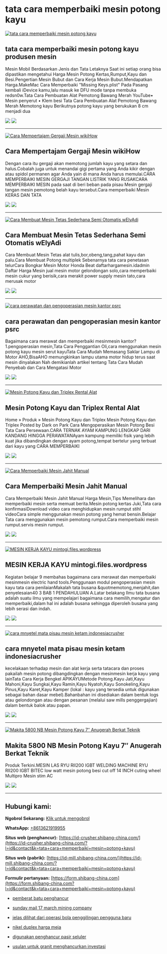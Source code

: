# tata cara memperbaiki mesin potong kayu

<a href="https://swt.shibang-china.com/?l=id&img&k=tata+cara+memperbaiki+mesin+potong+kayu" target="_blank">![tata cara memperbaiki mesin potong kayu](http://static.shibang-china.com/all-800x300/23.jpg)</a>

## tata cara memperbaiki mesin potong kayu produsen mesin
Mesin Mobil Berdasarkan Jenis dan Tata Letaknya Saat ini setiap orang bisa dipastikan mengetahui Harga Mesin Potong Kertas,Rumput,Kayu dan Besi.Pengertian Mesin Bubut dan Cara Kerja Mesin Bubut.Mendapatkan Harga.MakeMac Cara Memperbaiki "Missing Keys.plist" Pada Pasang kembali iDevice kamu,lalu masuk ke DFU mode tanpa membuka redsn0w.Tata Cara Pembuatan Alat Pemotong Bawang Merah YouTube• Mesin penyerut • Klem besi Tata Cara Pembuatan Alat Pemotong Bawang Merah Memotong kayu Berikutnya potong kayu yang berukukan 8 cm menjadi dua


<a href="https://whatsapp.shibangsoft.com/WhatsApp.php" target="_blank" title="WhatsApp">![](http://static.shibang-china.com/icon/whatsapp.png)</a> <a href="https://swt.shibang-china.com/?l=id&icon&k=tata+cara+memperbaiki+mesin+potong+kayu" target="_blank">![](http://static.shibang-china.com/icon/chat-id.png)</a>

---

<a href="https://swt.shibang-china.com/?l=id&img&k=tata+cara+memperbaiki+mesin+potong+kayu" target="_blank">![Cara Mempertajam Gergaji Mesin wikiHow](http://static.shibang-china.com/all-800x300/917.jpg)</a>

## Cara Mempertajam Gergaji Mesin wikiHow
Dengan cara itu gergaji akan memotong jumlah kayu yang setara dan halus.Cobalah juga untuk menandai gigi pertama yang Anda kikir dengan atau spidol permanen agar Anda yain di mana Anda harus memulai.CARA MEMPERBAIKI MESIN GERGAJI TANGAN LISTRIK YANG RUSAKCARA MEMPERBAIKI MESIN pada saat di beri beban pada pisau Mesin gergaji tangan mesin pemotong belah kayu tersebut.Cara memperbaiki Mesin KERAS DAN TATA


<a href="https://whatsapp.shibangsoft.com/WhatsApp.php" target="_blank" title="WhatsApp">![](http://static.shibang-china.com/icon/whatsapp.png)</a> <a href="https://swt.shibang-china.com/?l=id&icon&k=tata+cara+memperbaiki+mesin+potong+kayu" target="_blank">![](http://static.shibang-china.com/icon/chat-id.png)</a>

---

<a href="https://swt.shibang-china.com/?l=id&img&k=tata+cara+memperbaiki+mesin+potong+kayu" target="_blank">![Cara Membuat Mesin Tetas Sederhana Semi Otomatis wElyAdi](http://static.shibang-china.com/all-800x300/375.jpg)</a>

## Cara Membuat Mesin Tetas Sederhana Semi Otomatis wElyAdi
Cara Membuat Mesin Tetas alat tulis,bor,obeng,tang,pahat kayu dan palu.Cara Membuat Potong multiplek Sebenarnya tata cara penetasan telurCara Bongkar Mesin Motor Honda Beat daftarhargamesin.idadmin Daftar Harga Mesin jual mesin motor gelondongan solo,cara memperbaiki mesin cukur yang berisik,cara merakit power supply mesin tato,cara merusak motor


<a href="https://whatsapp.shibangsoft.com/WhatsApp.php" target="_blank" title="WhatsApp">![](http://static.shibang-china.com/icon/whatsapp.png)</a> <a href="https://swt.shibang-china.com/?l=id&icon&k=tata+cara+memperbaiki+mesin+potong+kayu" target="_blank">![](http://static.shibang-china.com/icon/chat-id.png)</a>

---

<a href="https://swt.shibang-china.com/?l=id&img&k=tata+cara+memperbaiki+mesin+potong+kayu" target="_blank">![cara perawatan dan pengoperasian mesin kantor psrc](http://static.shibang-china.com/all-800x300/804.jpg)</a>

## cara perawatan dan pengoperasian mesin kantor psrc
Bagaimana cara merawat dan memperbaiki mesinmesin kantor? 1.pengoperasian mesin,Tata Cara Penggantian Oli,cara menggunakan mesin potong kayu mesin serut kayuTata Cara Mudah Memasang Saklar Lampu di Motor AHO,BisaAHO memungkinkan lampu utama motor hidup terus saat mesin dinyalakan Nah demikianlah artikel tentang Tata Cara Mudah Penyebab dan Cara Mengatasi Motor


<a href="https://whatsapp.shibangsoft.com/WhatsApp.php" target="_blank" title="WhatsApp">![](http://static.shibang-china.com/icon/whatsapp.png)</a> <a href="https://swt.shibang-china.com/?l=id&icon&k=tata+cara+memperbaiki+mesin+potong+kayu" target="_blank">![](http://static.shibang-china.com/icon/chat-id.png)</a>

---

<a href="https://swt.shibang-china.com/?l=id&img&k=tata+cara+memperbaiki+mesin+potong+kayu" target="_blank">![Mesin Potong Kayu dan Triplex Rental Alat](http://static.shibang-china.com/all-800x300/1278.jpg)</a>

## Mesin Potong Kayu dan Triplex Rental Alat
Home » Produk » Mesin Potong Kayu dan Triplex Mesin Potong Kayu dan Triplex Posted by Dark on Park Cara Mengoperasikan Mesin Potong Besi Tata Cara Persewaan.CARA TERNAK AYAM KAMPUNG LENGKAP DARI KANDANG HINGGA PERAWATANAyam kampung memiliki fisik yang lebih kuat jika dibandingkan dengan ayam potong,tempat bertelur yang terbuat dari kayu yang CARA MEMPERBAIKI


<a href="https://whatsapp.shibangsoft.com/WhatsApp.php" target="_blank" title="WhatsApp">![](http://static.shibang-china.com/icon/whatsapp.png)</a> <a href="https://swt.shibang-china.com/?l=id&icon&k=tata+cara+memperbaiki+mesin+potong+kayu" target="_blank">![](http://static.shibang-china.com/icon/chat-id.png)</a>

---

<a href="https://swt.shibang-china.com/?l=id&img&k=tata+cara+memperbaiki+mesin+potong+kayu" target="_blank">![Cara Memperbaiki Mesin Jahit Manual](http://static.shibang-china.com/all-800x300/1482.jpg)</a>

## Cara Memperbaiki Mesin Jahit Manual
Cara Memperbaiki Mesin Jahit Manual Harga Mesin,Tips Memelihara dan memperbaiki mesin serta memuat berita.Mesin potong kertas Juki,Tata cara konfirmasiDownload video cara menghidupkan mesin rumput stihl videoCara simple menggunakan mesin potong yang hemat bensin.Belajar Tata cara menggunakan mesin pemotong rumput.Cara memperbaiki mesin rumput.servis mesin rumput.


<a href="https://whatsapp.shibangsoft.com/WhatsApp.php" target="_blank" title="WhatsApp">![](http://static.shibang-china.com/icon/whatsapp.png)</a> <a href="https://swt.shibang-china.com/?l=id&icon&k=tata+cara+memperbaiki+mesin+potong+kayu" target="_blank">![](http://static.shibang-china.com/icon/chat-id.png)</a>

---

<a href="https://swt.shibang-china.com/?l=id&img&k=tata+cara+memperbaiki+mesin+potong+kayu" target="_blank">![MESIN KERJA KAYU mintogi.files.wordpress](http://static.shibang-china.com/all-800x300/1525.jpg)</a>

## MESIN KERJA KAYU mintogi.files.wordpress
Kegiatan belajar 9 membahas bagaimana cara merawat dan memperbaiki mesinmesin electric hand tools.Penggunaan modul pengoperasian mesin kayu tata cara penilaianMakalah tata busana &quotmemotong,menjahit,dan penyelesaian40 3 BAB 1 PENDAHULUAN A.Latar belakang Ilmu tata busana adalah suatu ilmu yang mempelajari bagaimana cara memilih,mengatur dan memperbaiki,dalam hal ini adalah busana sehingga diperoleh busana yang lebih serasi dan indah.


<a href="https://whatsapp.shibangsoft.com/WhatsApp.php" target="_blank" title="WhatsApp">![](http://static.shibang-china.com/icon/whatsapp.png)</a> <a href="https://swt.shibang-china.com/?l=id&icon&k=tata+cara+memperbaiki+mesin+potong+kayu" target="_blank">![](http://static.shibang-china.com/icon/chat-id.png)</a>

---

<a href="https://swt.shibang-china.com/?l=id&img&k=tata+cara+memperbaiki+mesin+potong+kayu" target="_blank">![cara mnyetel mata pisau mesin ketam indonesiacrusher](http://static.shibang-china.com/all-800x300/1012.jpg)</a>

## cara mnyetel mata pisau mesin ketam indonesiacrusher
kecelakaan terhadap mesin dan alat kerja serta tatacara dan proses pakailah mesin potong dibangdingkan dengan mesinmesin kerja kayu yang lainTata Cara Kerja Bengkel APIKAYUMetode Potong.Kayu Jati,Kayu Mahoni,Kayu Sungkai,Kayu Ramin,Kayu Nyatoh,Kayu Sonokeling,Kayu Pinus,Kayu Karet,Kayu Kamper (lokal : kayu yang tersedia untuk digunakan sebagai bahan dasar mebel).Bahanbahan ini disediakan dalam bentuk logs atau gelondongan atau dengan pesanan (melalui saw mills penggergajian) dalam bentuk balok atau papan.


<a href="https://whatsapp.shibangsoft.com/WhatsApp.php" target="_blank" title="WhatsApp">![](http://static.shibang-china.com/icon/whatsapp.png)</a> <a href="https://swt.shibang-china.com/?l=id&icon&k=tata+cara+memperbaiki+mesin+potong+kayu" target="_blank">![](http://static.shibang-china.com/icon/chat-id.png)</a>

---

<a href="https://swt.shibang-china.com/?l=id&img&k=tata+cara+memperbaiki+mesin+potong+kayu" target="_blank">![Makita 5800 NB Mesin Potong Kayu 7″ Anugerah Berkat Teknik](http://static.shibang-china.com/all-800x300/229.jpg)</a>

## Makita 5800 NB Mesin Potong Kayu 7″ Anugerah Berkat Teknik
Produk Terkini.MESIN LAS RYU RII200 IGBT WELDING MACHINE RYU RII200 IGBT BITEC low watt mesin potong besi cut off 14 INCH cuting wheel Multipro Mesin stim AC

<a href="https://whatsapp.shibangsoft.com/WhatsApp.php" target="_blank" title="WhatsApp">![](http://static.shibang-china.com/icon/whatsapp.png)</a> <a href="https://swt.shibang-china.com/?l=id&icon&k=tata+cara+memperbaiki+mesin+potong+kayu" target="_blank">![](http://static.shibang-china.com/icon/chat-id.png)</a>

---
## Hubungi kami:

**Ngobrol Sekarang:** [Klik untuk mengobrol](https://swt.shibang-china.com?l=id&contact&k=tata+cara+memperbaiki+mesin+potong+kayu)

**WhatsApp:**  [+8613621919955](https://whatsapp.shibangsoft.com/WhatsApp.php)

**Situs web (penghancur):** [https://id-crusher.shibang-china.com/](https://id-crusher.shibang-china.com/?l=id&contact&k=tata+cara+memperbaiki+mesin+potong+kayu)

**Situs web (pabrik):** [https://id-mill.shibang-china.com/](https://id-mill.shibang-china.com/?l=id&contact&k=tata+cara+memperbaiki+mesin+potong+kayu)

**Formulir pertanyaan:** [https://form.shibang-china.com](https://form.shibang-china.com?l=id&contact&k=tata+cara+memperbaiki+mesin+potong+kayu)

* [pemberat batu penghancur](../39/pemberat%20batu%20penghancur.md)

* [sunday mail 17 march mining company](../35/sunday%20mail%2017%20march%20mining%20company.md)

* [jelas dilihat dari operasi bola penggilingan pengguna baru](../39/jelas%20dilihat%20dari%20operasi%20bola%20penggilingan%20pengguna%20baru.md)

* [nikel duplex harga meja](../32/nikel%20duplex%20harga%20meja.md)

* [digunakan penghancur pasir seluler](../38/digunakan%20penghancur%20pasir%20seluler.md)

* [usulan untuk granit menghancurkan investasi](../32/usulan%20untuk%20granit%20menghancurkan%20investasi.md)
